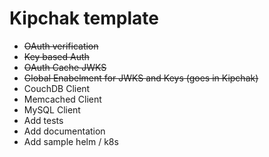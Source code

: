# Kipchak template

* ~~OAuth verification~~
* ~~Key based Auth~~
* ~~OAuth Cache JWKS~~
* ~~Global Enabelment for JWKS and Keys (goes in Kipchak)~~ 
* CouchDB Client
* Memcached Client
* MySQL Client
* Add tests
* Add documentation
* Add sample helm / k8s
